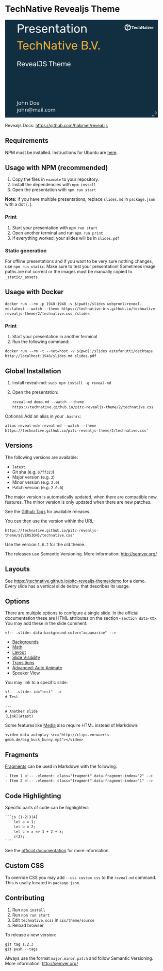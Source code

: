 # TechNative Revealjs Theme

[![TechNative Revealjs Theme](imgs/demo-cover.png)](https://technative-b-v.github.io/technative-revealjs-theme/demo)

Revealjs Docs: https://github.com/hakimel/reveal.js

## Requirements

NPM must be installed. Instructions for Ubuntu are [here](https://github.com/nodesource/distributions#installation-instructions).


## Usage with NPM (recommended)

1. Copy the files in `example` to your repository.
2. Install the dependencies with `npm install`
3. Open the presentation with `npm run start`

**Note:** If you have multiple presentations, replace `slides.md` in `package.json` with a dot (`.`).


### Print

1. Start your presentation with `npm run start`
2. Open another terminal and run `npm run print`
3. If everything worked, your slides will be in `slides.pdf`

### Static generation

For offline presentations and if you want to be very sure nothing changes, use `npm run static`. Make sure to test your presentation! Sometimes image paths are not correct or the images must be manually copied to `_static/_assets`.


## Usage with Docker

```
docker run --rm -p 1948:1948 -v $(pwd):/slides webpronl/reveal-md:latest --watch --theme https://technative-b-v.github.io/technative-revealjs-theme/2/technative.css /slides
```

### Print

1. Start your presentation in another terminal
2. Run the following command:
```
docker run --rm -t --net=host -v $(pwd):/slides astefanutti/decktape http://localhost:1948/slides.md slides.pdf
```

## Global Installation
1. Install reveal-md: `sudo npm install -g reveal-md`
2. Open the presentation:

    ```reveal-md demo.md --watch --theme https://technative.github.io/pitc-revealjs-theme/2/technative.css```

Optional: Add an alias in your `.bashrc`:
```
alias reveal-md='reveal-md --watch --theme https://technative.github.io/pitc-revealjs-theme/2/technative.css'
```


## Versions

The following versions are available:
- `latest`
- Git sha (e.g. `07ff323`)
- Major version (e.g. `2`)
- Minor version (e.g. `2.0`)
- Patch version (e.g. `2.0.0`)

The major version is automatically updated, when there are compatible new features. The minor version is only updated when there are new patches.

See the [Github Tags](https://github.com/technative/pitc-revealjs-theme/tags) for available releases.

You can then use the version within the URL:
```
https://technative.github.io/pitc-revealjs-theme/${VERSION}/technative.css"
```

Use the version `1.0.2` for the old theme.

The releases use Semantic Versioning. More information: http://semver.org/


## Layouts
See https://technative.github.io/pitc-revealjs-theme/demo for a demo. Every slide has a vertical slide below, that describes its usage.


## Options

There are multiple options to configure a single slide. In the official documentation these are HTML attributes on the section `<section data-XX>`. You may add these in the slide comment:
```
<!-- .slide: data-background-color="aquamarine" -->
```

- [Backgrounds](https://revealjs.com/backgrounds/)
- [Math](https://revealjs.com/math/#markdown)
- [Layout](https://revealjs.com/layout/)
- [Slide Visibility](https://revealjs.com/slide-visibility/)
- [Transitions](https://revealjs.com/transitions/)
- [Advanced: Auto Animate](https://revealjs.com/auto-animate/)
- [Speaker View](https://revealjs.com/speaker-view/)


You may link to a specific slide:
```
<!-- .slide: id="test" -->
# Test

---
# Another slide
[Link](#test)
```

Some features like [Media](https://revealjs.com/media/) also require HTML instead of Markdown:

```
<video data-autoplay src="http://clips.vorwaerts-gmbh.de/big_buck_bunny.mp4"></video>
```

## Fragments
[Fragments](https://revealjs.com/fragments/) can be used in Markdown with the following:
```
- Item 1 <!-- .element: class="fragment" data-fragment-index="2" -->
- Item 2 <!-- .element: class="fragment" data-fragment-index="1" -->
```

## Code Highlighting

Specific parts of code can be highlighted:
````
```js [1-2|3|4]
    let a = 1;
    let b = 2;
    let c = x => 1 + 2 + x;
    c(3);
```
````
See the [official documentation](https://revealjs.com/code/#line-numbers-%26-highlights) for more information.

## Custom CSS

To override CSS you may add `--css custom.css` to the `reveal-md` command. This is usally located in `package.json`.


## Contributing
1. Run `npm install`
2. Run `npm run start`
3. Edit `technative.scss` in `css/theme/source`
4. Reload browser

To release a new version:
```
git tag 1.2.3
git push --tags
```

Always use the format `major.minor.patch` and follow Semantic Versioning. More information: http://semver.org/
